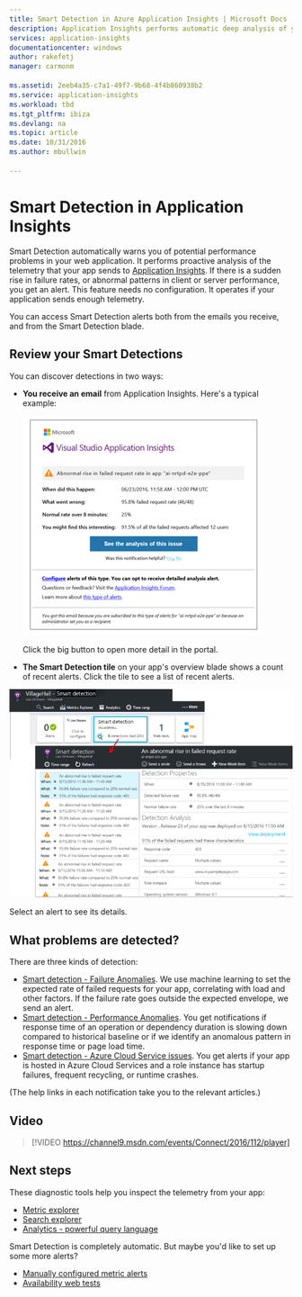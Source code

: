 ```yaml
---
title: Smart Detection in Azure Application Insights | Microsoft Docs
description: Application Insights performs automatic deep analysis of your app telemetry and warns you of potential problems.
services: application-insights
documentationcenter: windows
author: rakefetj
manager: carmonm

ms.assetid: 2eeb4a35-c7a1-49f7-9b68-4f4b860938b2
ms.service: application-insights
ms.workload: tbd
ms.tgt_pltfrm: ibiza
ms.devlang: na
ms.topic: article
ms.date: 10/31/2016
ms.author: mbullwin

---
```

# Smart Detection in Application Insights
 Smart Detection automatically warns you of potential performance problems in your web application. It performs proactive analysis of the telemetry that your app sends to [Application Insights](app-insights-overview.md). If there is a sudden rise in failure rates, or abnormal patterns in client or server performance, you get an alert. This feature needs no configuration. It operates if your application sends enough telemetry.

You can access Smart Detection alerts both from the emails you receive, and from the Smart Detection blade.

## Review your Smart Detections
You can discover detections in two ways:

* **You receive an email** from Application Insights. Here's a typical example:
  
    ![Email alert](./media/app-insights-proactive-diagnostics/03.png)
  
    Click the big button to open more detail in the portal.
* **The Smart Detection tile** on your app's overview blade shows a count of recent alerts. Click the tile to see a list of recent alerts.

![View recent detections](./media/app-insights-proactive-diagnostics/04.png)

Select an alert to see its details.

## What problems are detected?
There are three kinds of detection:

* [Smart detection - Failure Anomalies](app-insights-proactive-failure-diagnostics.md). We use machine learning to set the expected rate of failed requests for your app, correlating with load and other factors. If the failure rate goes outside the expected envelope, we send an alert.
* [Smart detection - Performance Anomalies](app-insights-proactive-performance-diagnostics.md). You get notifications if response time of an operation or dependency duration is slowing down compared to historical baseline or if we identify an anomalous pattern in response time or page load time.   
* [Smart detection - Azure Cloud Service issues](https://azure.microsoft.com/blog/proactive-notifications-on-cloud-service-issues-with-azure-diagnostics-and-application-insights/). You get alerts if your app is hosted in Azure Cloud Services and a role instance has startup failures, frequent recycling, or runtime crashes.

(The help links in each notification take you to the relevant articles.)

## Video

> [!VIDEO https://channel9.msdn.com/events/Connect/2016/112/player]

## Next steps
These diagnostic tools help you inspect the telemetry from your app:

* [Metric explorer](app-insights-metrics-explorer.md)
* [Search explorer](app-insights-diagnostic-search.md)
* [Analytics - powerful query language](app-insights-analytics-tour.md)

Smart Detection is completely automatic. But maybe you'd like to set up some more alerts?

* [Manually configured metric alerts](app-insights-alerts.md)
* [Availability web tests](app-insights-monitor-web-app-availability.md) 

